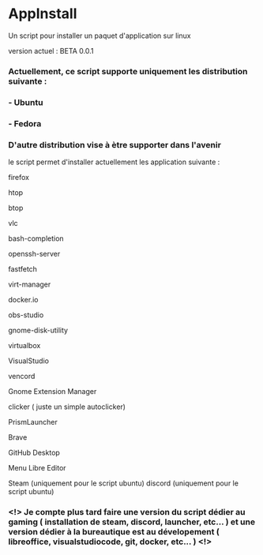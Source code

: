 # AppInstall
Un script pour installer un paquet d'application sur linux

version actuel : BETA 0.0.1

### Actuellement, ce script supporte uniquement les distribution suivante :
### - Ubuntu
### - Fedora
### D'autre distribution vise à ètre supporter dans l'avenir

le script permet d'installer actuellement les application suivante :

firefox

htop 

btop

vlc 

bash-completion  

openssh-server  

fastfetch  

virt-manager  

docker.io  

obs-studio  

gnome-disk-utility 

virtualbox

VisualStudio

vencord

Gnome Extension Manager

clicker ( juste un simple autoclicker)

PrismLauncher

Brave

GitHub Desktop

Menu Libre Editor

Steam (uniquement pour le script ubuntu)
discord (uniquement pour le script ubuntu)

### <!> Je compte plus tard faire une version du script dédier au gaming ( installation de steam, discord, launcher, etc... ) et une version dédier à la bureautique est au dévelopement ( libreoffice, visualstudiocode, git, docker, etc... ) <!>
